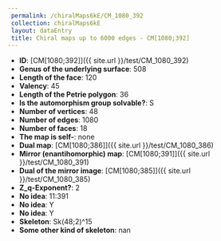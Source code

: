 ```yaml
--- 
 permalink: /chiralMaps6kE/CM_1080_392 
 collection: chiralMaps6kE
 layout: dataEntry
 title: Chiral maps up to 6000 edges - CM[1080;392]
---
```


- **ID**: [CM[1080;392]]({{ site.url }}/test/CM_1080_392)
- **Genus of the underlying surface**: 508
- **Length of the face**: 120
- **Valency**: 45
- **Length of the Petrie polygon**: 36
- **Is the automorphism group solvable?**: S
- **Number of vertices**: 48
- **Number of edges**: 1080
- **Number of faces**: 18
- **The map is self-**: none
- **Dual map**: [CM[1080;386]]({{ site.url }}/test/CM_1080_386)
- **Mirror (enantihomorphic) map**: [CM[1080;391]]({{ site.url }}/test/CM_1080_391)
- **Dual of the mirror image**: [CM[1080;385]]({{ site.url }}/test/CM_1080_385)
- **Z_q-Exponent?**: 2
- **No idea**:  11:391
- **No idea**: Y
- **No idea**: Y
- **Skeleton**: Sk(48;2)^15
- **Some other kind of skeleton**: nan
